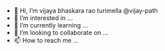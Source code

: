 - 👋 Hi, I’m vijaya bhaskara rao turimella @vijay-path
- 👀 I’m interested in ...
- 🌱 I’m currently learning ...
- 💞️ I’m looking to collaborate on ...
- 📫 How to reach me ...

<!---
vijay-path/vijay-path is a ✨ special ✨ repository because its `README.md` (this file) appears on your GitHub profile.
You can click the Preview link to take a look at your changes.
--->
